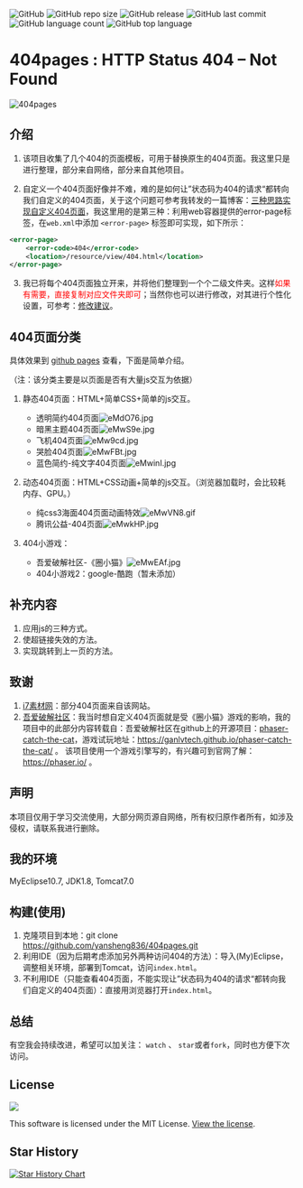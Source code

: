 ![GitHub](https://img.shields.io/github/license/yansheng836/404pages.svg) ![GitHub repo size](https://img.shields.io/github/repo-size/yansheng836/404pages.svg) ![GitHub release](https://img.shields.io/github/release/yansheng836/404pages.svg) ![GitHub last commit](https://img.shields.io/github/last-commit/yansheng836/404pages.svg) ![GitHub language count](https://img.shields.io/github/languages/count/yansheng836/404pages.svg) ![GitHub top language](https://img.shields.io/github/languages/top/yansheng836/404pages.svg)

# 404pages : HTTP Status 404 – Not Found

![404pages](https://s2.ax1x.com/2019/07/17/ZLQV0g.jpg)

## 介绍

1. 该项目收集了几个404的页面模板，可用于替换原生的404页面。我这里只是进行整理，部分来自网络，部分来自其他项目。

2. 自定义一个404页面好像并不难，难的是如何让”状态码为404的请求“都转向我们自定义的404页面，关于这个问题可参考我转发的一篇博客：[三种思路实现自定义404页面](https://blog.csdn.net/weixin_41287260/article/details/96030104)，我这里用的是第三种：利用web容器提供的error-page标签，在`web.xml`中添加 `<error-page>` 标签即可实现，如下所示：

```xml
<error-page>
    <error-code>404</error-code>
    <location>/resource/view/404.html</location>
</error-page>
```

3. 我已将每个404页面独立开来，并将他们整理到一个个二级文件夹。这样<font color="red">如果有需要，直接复制对应文件夹即可</font>；当然你也可以进行修改，对其进行个性化设置，可参考：[修改建议](https://github.com/yansheng836/404pages/blob/master/docs/change-advice.md)。

## 404页面分类

具体效果到 [github pages](https://www.yansheng.xyz/404pages/) 查看，下面是简单介绍。

（注：该分类主要是以页面是否有大量js交互为依据）

1. 静态404页面：HTML+简单CSS+简单的js交互。
   - 透明简约404页面![eMdO76.jpg](https://s2.ax1x.com/2019/07/27/eMdO76.jpg)
   - 暗黑主题404页面![eMwS9e.jpg](https://s2.ax1x.com/2019/07/27/eMwS9e.jpg)
   - 飞机404页面![eMw9cd.jpg](https://s2.ax1x.com/2019/07/27/eMw9cd.jpg)
   - 哭脸404页面![eMwFBt.jpg](https://s2.ax1x.com/2019/07/27/eMwFBt.jpg)
   - 蓝色简约-纯文字404页面![eMwinI.jpg](https://s2.ax1x.com/2019/07/27/eMwinI.jpg)

2. 动态404页面：HTML+CSS动画+简单的js交互。（浏览器加载时，会比较耗内存、GPU。）
   - 纯css3海面404页面动画特效![eMwVN8.gif](https://s2.ax1x.com/2019/07/27/eMwVN8.gif)
   - 腾讯公益-404页面![eMwkHP.jpg](https://s2.ax1x.com/2019/07/27/eMwkHP.jpg)
   
3. 404小游戏：
   
   - 吾爱破解社区-《圈小猫》![eMwEAf.jpg](https://s2.ax1x.com/2019/07/27/eMwEAf.jpg)
   - 404小游戏2：google-酷跑（暂未添加）

## 补充内容

1. 应用js的三种方式。
2. 使超链接失效的方法。
3. 实现跳转到上一页的方法。

## 致谢

1. [i7素材网](http://www.17sucai.com)：部分404页面来自该网站。
2. [吾爱破解社区](https://www.52pojie.cn)：我当时想自定义404页面就是受《圈小猫》游戏的影响，我的项目中的此部分内容转载自：吾爱破解社区在github上的开源项目：[phaser-catch-the-cat](https://github.com/ganlvtech/phaser-catch-the-cat)，游戏试玩地址：<https://ganlvtech.github.io/phaser-catch-the-cat/> 。
该项目使用一个游戏引擎写的，有兴趣可到官网了解：<https://phaser.io/> 。

## 声明

本项目仅用于学习交流使用，大部分网页源自网络，所有权归原作者所有，如涉及侵权，请联系我进行删除。

## 我的环境

MyEclipse10.7, JDK1.8, Tomcat7.0

## 构建(使用)

1. 克隆项目到本地：git clone https://github.com/yansheng836/404pages.git
2. 利用IDE（因为后期考虑添加另外两种访问404的方法）：导入(My)Eclipse，调整相关环境，部署到Tomcat，访问`index.html`。
3. 不利用IDE（只能查看404页面，不能实现让”状态码为404的请求“都转向我们自定义的404页面）：直接用浏览器打开`index.html`。

## 总结

有空我会持续改进，希望可以加关注： `watch` 、 `star`或者`fork`，同时也方便下次访问。

## License

<div style="text-align:left"><img src="https://img.shields.io/github/license/yansheng836/404pages.svg"/></div>

This software is licensed under the MIT License. [View the license](https://github.com/yansheng836/404pages/blob/master/LICENSE).

## Star History

[![Star History Chart](https://api.star-history.com/svg?repos=yansheng836/404pages&type=Timeline)](https://star-history.com/#yansheng836/404pages&Timeline)

